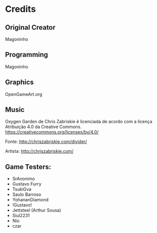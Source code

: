 # Credits

## Original Creator
Magoninho

## Programming
Magoninho

## Graphics
OpenGameArt.org

## Music

Oxygen Garden de Chris Zabriskie é licenciada de acordo com a licença Atribuição 4.0 da Creative Commons. https://creativecommons.org/licenses/by/4.0/

Fonte: http://chriszabriskie.com/divider/

Artista: http://chriszabriskie.com/


## Game Testers:

- SrAnonimo
- Gustavo Furry
- TsukiGva
- Saulo Barroso
- YohananDiamond
- !Gustavo!
- Jettsteel (Arthur Sousa)
- Siul2231
- Nio
- czar



